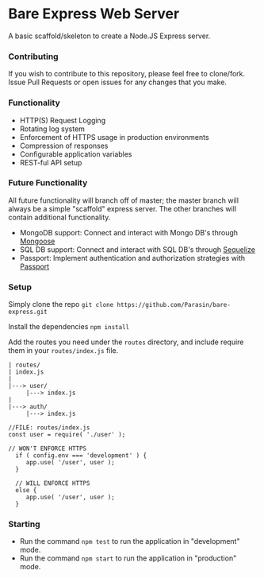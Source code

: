 # Bare Express Web Server
A basic scaffold/skeleton to create a Node.JS Express server.

### Contributing
If you wish to contribute to this repository, please feel free to clone/fork.
Issue Pull Requests or open issues for any changes that you make.

### Functionality
* HTTP(S) Request Logging
* Rotating log system
* Enforcement of HTTPS usage in production environments
* Compression of responses
* Configurable application variables
* REST-ful API setup

### Future Functionality
All future functionality will branch off of master; the master branch will always be
a simple "scaffold" express server. The other branches will contain additional functionality.

* MongoDB support: Connect and interact with Mongo DB's through [Mongoose](http://mongoosejs.com/)
* SQL DB support: Connect and interact with SQL DB's through [Sequelize](http://docs.sequelizejs.com/)
* Passport: Implement authentication and authorization strategies with [Passport](http://passportjs.org/) 

### Setup
Simply clone the repo
```git clone https://github.com/Parasin/bare-express.git```

Install the dependencies ```npm install```

Add the routes you need under the `routes` directory, and include require them in your `routes/index.js` file.
```
| routes/
| index.js
|
|---> user/
     |---> index.js
|
|---> auth/
     |---> index.js
```

```
//FILE: routes/index.js
const user = require( './user' );

// WON'T ENFORCE HTTPS
  if ( config.env === 'development' ) {
     app.use( '/user', user );
  }

  // WILL ENFORCE HTTPS
  else {
     app.use( '/user', user );
  }
```

### Starting 
* Run the command ```npm test``` to run the application in "development" mode.
* Run the command ```npm start``` to run the application in "production" mode.

